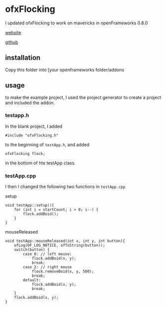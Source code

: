 # ofxFlocking

I updated ofxFlocking to work on mavericks in openFrameworks 0.8.0

[website](http://endurativemod.es/ofx-flocking)

[github](https://github.com/amonks/ofxFlocking)

## installation

Copy this folder into [your openframeworks folder/addons

## usage

to make the example project, I used the project generator to create a project and included the addon.

### testapp.h

In the blank project, I added 

	#include "ofxFlocking.h"

to the beginning of `testApp.h`, and added 

	ofxFlocking flock;

in the bottom of hte testApp class.

### testApp.cpp

I then I changed the following two functions in `testApp.cpp`

setup

	void testApp::setup(){
	    for (int i = startCount; i > 0; i--) {
	        flock.addBoid();
	    }
	}

mouseReleased

	void testApp::mouseReleased(int x, int y, int button){
		ofLog(OF_LOG_NOTICE, ofToString(button));
		switch(button) {
			case 0: // left mouse:
				flock.addBoid(x, y);
				break;
			case 2: // right mouse
				flock.removeBoid(x, y, 500);
				break;
			default:
				flock.addBoid(x, y);
				break;
		}
		flock.addBoid(x, y);
	}
